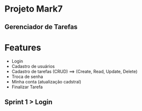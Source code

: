 # Projeto Mark7
## Gerenciador de Tarefas

# Features
* Login
* Cadastro de usuários
* Cadastro de tarefas (CRUD) ==> (Create, Read, Update, Delete)
* Troca de senha
* Minha conta (atualização cadstral)
* Finalizar Tarefa

## Sprint 1 > Login
